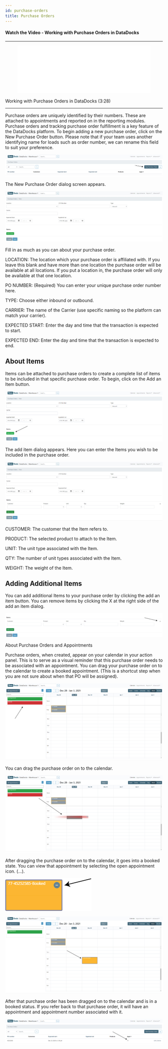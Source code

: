 ```yaml
---
id: purchase-orders
title: Purchase Orders
---
```


#### Watch the Video - Working with Purchase Orders in DataDocks

***
<figure class="video-container">
  <iframe src="//www.youtube.com/embed/D3PnKME17fY" frameborder="0" allowfullscreen width="100%"></iframe>
</figure>

Working with Purchase Orders in DataDocks (3:28)
***

Purchase orders are uniquely identified by their numbers. These are attached to appointments and reported on in the reporting modules. Purchase orders and tracking purchase order fulfillment is a key feature of the DataDocks platform. To begin adding a new purchase order, click on the New Purchase Order button. Please note that if your team uses another identifying name for loads such as order number, we can rename this field to suit your preference.

![Main View](/img/docs/advanced/purchase-orders/main.jpg)

The New Purchase Order dialog screen appears. 

![New Purchase Order](/img/docs/advanced/purchase-orders/new-po-dialog.jpg)

Fill in as much as you can about your purchase order. 

LOCATION: The location which your purchase order is affiliated with. If you leave this blank and have more than one location the purchase order will be available at all locations. If you put a location in, the purchase order will only be available at that one location.

PO NUMBER: (Required) You can enter your unique purchase order number here. 

TYPE: Choose either inbound or outbound.

CARRIER: The name of the Carrier (use specific naming so the platform can match your carrier).

EXPECTED START: Enter the day and time that the transaction is expected to start. 

EXPECTED END: Enter the day and time that the transaction is expected to end.

## About Items

Items can be attached to purchase orders to create a complete list of items to be included in that specific purchase order. To begin, click on the Add an Item button. 

![Add an Item](/img/docs/advanced/purchase-orders/add-item.jpg)

The add item dialog appears. Here you can enter the Items you wish to be included in the purchase order. 

![Add Item Dialog Screen](/img/docs/advanced/purchase-orders/add-new-item-dialog.jpg)

CUSTOMER: The customer that the Item refers to.

PRODUCT: The selected product to attach to the Item.

UNIT: The unit type associated with the Item.

QTY: The number of unit types associated with the Item.

WEIGHT: The weight of the Item.

## Adding Additional Items

You can add additional Items to your purchase order by clicking the add an item button. You can remove items by clicking the X at the right side of the add an item dialog.  

![Remove Item](/img/docs/advanced/purchase-orders/remove-item.jpg)

About Purchase Orders and Appointments

Purchase orders, when created, appear on your calendar in your action panel. This is to serve as a visual reminder that this purchase order needs to be associated with an appointment. You can drag your purchase order on to the calendar to create a booked appointment. (This is a shortcut step when you are not sure about when that PO will be assigned).

![Calendar View](/img/docs/advanced/purchase-orders/cal-view.jpg)

You can drag the purchase order on to the calendar.

![Drag and Drop PO](/img/docs/advanced/purchase-orders/drag-po.jpg)

After dragging the purchase order on to the calendar, it goes into a booked state. You can view that appointment by selecting the open appointment icon. (…). 

![Edit Booked Appointment](/img/docs/advanced/purchase-orders/edit-booked-appt-small-box.jpg)

![Edit Appointment](/img/docs/advanced/purchase-orders/edit-appt.jpg)

After that purchase order has been dragged on to the calendar and is in a booked status. If you refer back to that purchase order, it will have an appointment and appointment number associated with it. 

![Purchase Orders Number](/img/docs/advanced/purchase-orders/appt-assoc-number.jpg)












